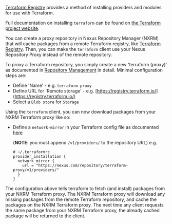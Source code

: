 <!--

    Sonatype Nexus (TM) Open Source Version
    Copyright (c) 2022-present Sonatype, Inc.
    All rights reserved. Includes the third-party code listed at http://links.sonatype.com/products/nexus/oss/attributions.

    This program and the accompanying materials are made available under the terms of the Eclipse Public License Version 1.0,
    which accompanies this distribution and is available at http://www.eclipse.org/legal/epl-v10.html.

    Sonatype Nexus (TM) Professional Version is available from Sonatype, Inc. "Sonatype" and "Sonatype Nexus" are trademarks
    of Sonatype, Inc. Apache Maven is a trademark of the Apache Software Foundation. M2eclipse is a trademark of the
    Eclipse Foundation. All other trademarks are the property of their respective owners.

-->


[Terraform Registry](https://registry.terraform.io/) provides a method of installing providers and modules for use with Terraform.


Full documentation on installing `terraform` can be found on [the Terraform project website](https://www.terraform.io/).


You can create a proxy repository in Nexus Repository Manager (NXRM) that will cache packages from a remote Terraform registry, like
[Terraform Registry](https://registry.terraform.io/). Then, you can make the `terraform` client use your Nexus Repository Proxy 
instead of the remote repository.
 
To proxy a Terraform repository, you simply create a new 'terraform (proxy)' as documented in 
[Repository Management](https://help.sonatype.com/repomanager3/configuration/repository-management) in
detail. Minimal configuration steps are:

- Define 'Name' - e.g. `terraform-proxy`
- Define URL for 'Remote storage' - e.g. [https://registry.terraform.io/](https://registry.terraform.io/)
- Select a `Blob store` for `Storage`

Using the `terraform` client, you can now download packages from your NXRM Terraform proxy like so:

- Define a `network-mirror` in your Terraform config file as documented [here](https://www.terraform.io/cli/config/config-file#provider-installation)

  (**NOTE**: you must append `/v1/providers/` to the repository URL) e.g.
  ```
  # ~/.terraformrc
  provider_installation {
    network_mirror {
      url = "https://nexus.com/repository/terraform-proxy/v1/providers/"
    }
  }
  ```
    
The configuration above tells terraform to fetch (and install) packages from your NXRM Terraform proxy. The NXRM Terraform proxy will 
download any missing packages from the remote Terraform repository, and cache the packages on the NXRM Terraform proxy.
The next time any client requests the same package from your NXRM Terraform proxy, the already cached package will
be returned to the client.
